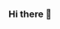 ### Hi there 👋

<!--
**lateefoye/lateefoye** is a ✨ _special_ ✨ repository because its `README.md` (this file) appears on your GitHub profile.

Here are some ideas to get you started:

- 🔭 I’m currently working on projects
- 🌱 I’m currently learning Java and Python
- 👯 I’m looking to collaborate on ...
- 🤔 I’m looking for help with ...
- 💬 Ask me about ...Soft Skills
- 📫 How to reach me: ...LinkedIn(www.linkedin.com/in/abdulateefoyegbefun)
- 😄 Pronouns: ...
- ⚡ Fun fact: ...I love to play Frisbee
-->
